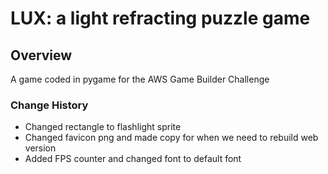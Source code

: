 # LUX: a light refracting puzzle game

## Overview
A game coded in pygame for the AWS Game Builder Challenge

### Change History
- Changed rectangle to flashlight sprite
- Changed favicon png and made copy for when we need to rebuild web version
- Added FPS counter and changed font to default font
